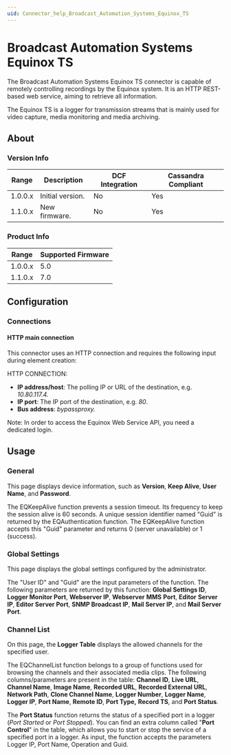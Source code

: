 ```yaml
---
uid: Connector_help_Broadcast_Automation_Systems_Equinox_TS
---
```


# Broadcast Automation Systems Equinox TS

The Broadcast Automation Systems Equinox TS connector is capable of remotely controlling recordings by the Equinox system. It is an HTTP REST-based web service, aiming to retrieve all information.

The Equinox TS is a logger for transmission streams that is mainly used for video capture, media monitoring and media archiving.

## About

### Version Info

| **Range** | **Description**  | **DCF Integration** | **Cassandra Compliant** |
|-----------|------------------|---------------------|-------------------------|
| 1.0.0.x   | Initial version. | No                  | Yes                     |
| 1.1.0.x   | New firmware.    | No                  | Yes                     |

### Product Info

| Range     | Supported Firmware     |
|-----------|------------------------|
| 1.0.0.x   | 5.0                    |
| 1.1.0.x   | 7.0                    |

## Configuration

### Connections

#### HTTP main connection

This connector uses an HTTP connection and requires the following input during element creation:

HTTP CONNECTION:

- **IP address/host**: The polling IP or URL of the destination, e.g. *10.80.117.4.*
- **IP port**: The IP port of the destination, e.g. *80*.
- **Bus address**: *bypassproxy.*

Note: In order to access the Equinox Web Service API, you need a dedicated login.

## Usage

### General

This page displays device information, such as **Version**, **Keep Alive**, **User Name**, and **Password**.

The EQKeepAlive function prevents a session timeout. Its frequency to keep the session alive is 60 seconds. A unique session identifier named "Guid" is returned by the EQAuthentication function. The EQKeepAlive function accepts this "Guid" parameter and returns 0 (server unavailable) or 1 (success).

### Global Settings

This page displays the global settings configured by the administrator.

The "User ID" and "Guid" are the input parameters of the function. The following parameters are returned by this function: **Global Settings ID**, **Logger Monitor Port**, **Webserver IP**, **Webserver** **MMS** **Port**, **Editor** **Server** **IP**, **Editor Server Port**, **SNMP Broadcast IP**, **Mail Server IP**, and **Mail Server Port**.

### Channel List

On this page, the **Logger Table** displays the allowed channels for the specified user.

The EQChannelList function belongs to a group of functions used for browsing the channels and their associated media clips. The following columns/parameters are present in the table: **Channel ID**, **Live URL**, **Channel Name**, **Image Name**, **Recorded URL**, **Recorded External URL**, **Network Path**, **Clone Channel Name**, **Logger Number**, **Logger Name**, **Logger IP**, **Port Name**, **Remote ID**, **Port Type,** **Record TS**, and **Port Status**.

The **Port Status** function returns the status of a specified port in a logger (*Port Started* or *Port Stopped*). You can find an extra column called "**Port Control**" in the table, which allows you to start or stop the service of a specified port in a logger. As input, the function accepts the parameters Logger IP, Port Name, Operation and Guid.

